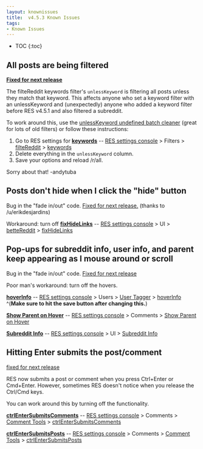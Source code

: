 ```yaml
---
layout: knownissues
title:  v4.5.3 Known Issues
tags:
- Known Issues
---
```


* TOC
{:toc}

## All posts are being filtered

**[Fixed for next release](https://github.com/honestbleeps/Reddit-Enhancement-Suite/pull/1891)**


The filteReddit keywords filter's `unlessKeyword` is filtering all posts unless they match that keyword.  This affects anyone who set a keyword filter with an unlessKeyword and (unexpectedly) anyone who added a keyword filter before RES v4.5.1 and also filtered a subreddit.

To work around this, use the [unlessKeyword undefined batch cleaner](http://codepen.io/andytuba/full/ZYOxzB/) (great for lots of old filters) or follow these instructions:

1. Go to RES settings for **[keywords](https://www.reddit.com/r/RESissues/wiki/edit/knownissues#!settings/filteReddit/keywords)**
-- [](#gear)
[RES settings console](https://www.reddit.com/r/RESissues/wiki/edit/knownissues#!settings) > Filters > [filteReddit](https://www.reddit.com/r/RESissues/wiki/edit/knownissues#!settings/filteReddit "filteReddit")  > [keywords](https://www.reddit.com/r/RESissues/wiki/edit/knownissues#!settings/filteReddit/keywords)
1. Delete everything in the `unlessKeyword` column.
1. Save your options and reload /r/all.

Sorry about that!  -andytuba

## Posts don't hide when I click the "hide" button

Bug in the "fade in/out" code. [Fixed for next release.](https://github.com/honestbleeps/Reddit-Enhancement-Suite/pull/1890) (thanks to /u/erikdesjardins)

Workaround: turn off **[fixHideLinks](https://www.reddit.com/r/RESissues/wiki/edit/knownissues#!settings/betteReddit/fixHideLinks)**
-- [](#gear)
[RES settings console](https://www.reddit.com/r/RESissues/wiki/edit/knownissues#!settings) > UI > [betteReddit](https://www.reddit.com/r/RESissues/wiki/edit/knownissues#!settings/betteReddit "betteReddit")  > [fixHideLinks](https://www.reddit.com/r/RESissues/wiki/edit/knownissues#!settings/betteReddit/fixHideLinks)


## Pop-ups for subreddit info, user info, and parent keep appearing as I mouse around or scroll

Bug in the "fade in/out" code. [Fixed for next release](https://github.com/honestbleeps/Reddit-Enhancement-Suite/issues/1884)


Poor man's workaround: turn off the hovers.


**[hoverInfo](https://www.reddit.com/r/RESissues/wiki/knownissues#!settings/userTagger/hoverInfo)**
-- [](#gear)
[RES settings console](https://www.reddit.com/r/RESissues/wiki/knownissues#!settings) > Users > [User Tagger](https://www.reddit.com/r/RESissues/wiki/knownissues#!settings/userTagger "userTagger")  > [hoverInfo](https://www.reddit.com/r/RESissues/wiki/knownissues#!settings/userTagger/hoverInfo)
^(**Make sure to hit the save button after changing this.**)

**[Show Parent on Hover](https://www.reddit.com/r/RESissues/wiki/knownissues#!settings/showParent)**
-- [](#gear)
[RES settings console](https://www.reddit.com/r/RESissues/wiki/knownissues#!settings) > Comments > [Show Parent on Hover](https://www.reddit.com/r/RESissues/wiki/knownissues#!settings/showParent "showParent")

**[Subreddit Info](https://www.reddit.com/r/RESissues/wiki/knownissues#!settings/subredditInfo)**
-- [](#gear)
[RES settings console](https://www.reddit.com/r/RESissues/wiki/knownissues#!settings) > UI > [Subreddit Info](https://www.reddit.com/r/RESissues/wiki/knownissues#!settings/subredditInfo "subredditInfo")



## Hitting Enter submits the post/comment

[fixed for next release](https://github.com/honestbleeps/Reddit-Enhancement-Suite/issues/1885)

RES now submits a post or comment when you press  Ctrl+Enter or Cmd+Enter. However, sometimes RES doesn't notice when you release the Ctrl/Cmd keys.

You can work around this by turning off the functionality.

**[ctrlEnterSubmitsComments](https://www.reddit.com/r/RESissues/wiki/edit/knownissues#!settings/commentTools/ctrlEnterSubmitsComments)**
-- [](#gear)
[RES settings console](https://www.reddit.com/r/RESissues/wiki/edit/knownissues#!settings) > Comments > [Comment Tools](https://www.reddit.com/r/RESissues/wiki/edit/knownissues#!settings/commentTools "commentTools")  > [ctrlEnterSubmitsComments](https://www.reddit.com/r/RESissues/wiki/edit/knownissues#!settings/commentTools/ctrlEnterSubmitsComments)

**[ctrlEnterSubmitsPosts](https://www.reddit.com/r/RESissues/wiki/edit/knownissues#!settings/commentTools/ctrlEnterSubmitsPosts)**
-- [](#gear)
[RES settings console](https://www.reddit.com/r/RESissues/wiki/edit/knownissues#!settings) > Comments > [Comment Tools](https://www.reddit.com/r/RESissues/wiki/edit/knownissues#!settings/commentTools "commentTools")  > [ctrlEnterSubmitsPosts](https://www.reddit.com/r/RESissues/wiki/edit/knownissues#!settings/commentTools/ctrlEnterSubmitsPosts)


